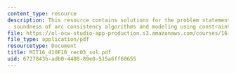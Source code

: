 ```yaml
---
content_type: resource
description: This resource contains solutions for the problem statements related to
  soundness of arc consistency algorithms and modeling using constraints.
file: https://ol-ocw-studio-app-production.s3.amazonaws.com/courses/16-410-principles-of-autonomy-and-decision-making-fall-2010/6727843badb0448089e0515a6ff60655_MIT16_410F10_rec03_sol.pdf
file_type: application/pdf
resourcetype: Document
title: MIT16_410F10_rec03_sol.pdf
uid: 6727843b-adb0-4480-89e0-515a6ff60655
---
```

